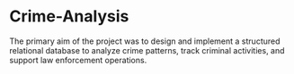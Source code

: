 # Crime-Analysis
The primary aim of the project was to design and implement a structured relational database to analyze crime patterns, track criminal activities, and support law enforcement operations.
